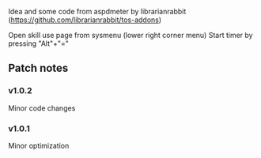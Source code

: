 Idea and some code from aspdmeter by librarianrabbit (https://github.com/librarianrabbit/tos-addons)

Open skill use page from sysmenu (lower right corner menu)
Start timer by pressing "Alt"+"="


Patch notes
---
### v1.0.2
Minor code changes

### v1.0.1
Minor optimization